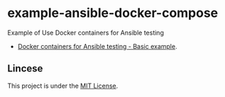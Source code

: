 # example-ansible-docker-compose

Example of Use Docker containers for Ansible testing

- [Docker containers for Ansible testing - Basic example](basic/README.md).

## Lincese

This project is under the [MIT License](LICENSE).
